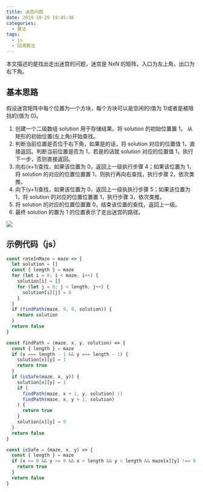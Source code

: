 ```yaml
---
title: 迷宫问题
date: 2019-10-20 19:45:46
categories:
  - 算法
tags:
  - js
  - 回溯算法
---
```


本文描述的是找出走出迷宫的问题，迷宫是 NxN 的矩阵，入口为左上角，出口为右下角。

## 基本思路

假设迷宫矩阵中每个位置为一个方块，每个方块可以是空闲的(值为 1)或者是被阻挡的(值为 0)。

1.  创建一个二级数组 solution 用于存储结果。将 solution 的初始位置置 1， 从矩形的初始位置(左上角)开始查找。
2.  判断当前位置是否位于右下角，如果是的话，将 solution 对应的位置值 1，直接返回。判断当前位置是否为 1，若是的话就 solution 对应的位置值 1，执行下一步，否则直接返回。
3.  向右(x+1)查找，如果该位置为 0，返回上一级执行步骤 4；如果该位置为 1，将 solution 的对应的位置位置置 1，则执行再向右查找，执行步骤 2，依次类推。
4.  向下(y+1)查找，如果该位置为 0，返回上一级执执行步骤 5；如果该位置为 1，将 solution 的对应的位置位置置 1，执行步骤 3，依次类推。
5.  将 solution 的对应的位置位置置 0，结束该位置的查找，返回上一级。
6.  最终 solution 的置为 1 的位置表示了走出迷宫的路径。

![](/medias/maze/1.png)

## 示例代码（js）

```js
const rateInMaze = maze => {
  let solution = []
  const { length } = maze
  for (let i = 0; i < maze; i++) {
    solution[i] = []
    for (let j = 0; j < length; j++) {
      solution[i][j] = 0
    }
  }
  if (findPath(maze, 0, 0, solution)) {
    return solution
  }
  return false
}

const findPath = (maze, x, y, solution) => {
  const { length } = maze
  if (x === length - 1 && y === length - 1) {
    solution[x][y] = 1
    return true
  }
  if (isSafe(maze, x, y)) {
    solution[x][y] = 1
    if (
      findPath(maze, x + 1, y, solution) ||
      findPath(maze, x, y + 1, solution)
    ) {
      return true
    }
    solution[x][y] = 0
  }
  return false
}

const isSafe = (maze, x, y) => {
  const { length } = maze
  if (x >= 0 && y >= 0 && x < length && y < length && maze[x][y] !== 0) {
    return true
  }
  return false
}
```
